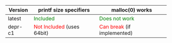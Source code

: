 <style>
r { color: Red }
g { color: Green }
</style>

| Version | printf size specifiers | malloc(0) works |
|---------|------------------------|-----------------|
| latest  | <g>Included</g> | <g>Does not work</g> |
| depr-c1 | <r>Not Included</r> (uses 64bit) | <r>Can break</r> (if implemented) |